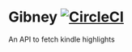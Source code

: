# Gibney [![CircleCI](https://circleci.com/gh/betinacosta/gibney/tree/master.svg?style=svg)](https://circleci.com/gh/betinacosta/gibney/tree/master)

An API to fetch kindle highlights
